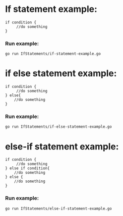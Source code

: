 # If statement example:

```
if condition {
     //do something
}
```

### Run example:

```
go run IfStatements/if-statement-example.go 
```

# if else statement example:

```
if condition {
     //do something
} else{
    //do something
}
```

### Run example:

```
go run IfStatements/if-else-statement-example.go
```

# else-if statement example:

```
if condition {
     //do something
} else if condition{
    //do something
} else {
    //do something
}
```

### Run example:

```
go run IfStatements/else-if-statement-example.go
```
